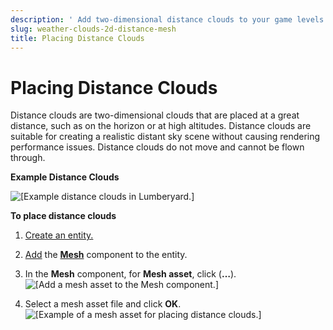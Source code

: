 ```yaml
---
description: ' Add two-dimensional distance clouds to your game levels in &ALYlong;. '
slug: weather-clouds-2d-distance-mesh
title: Placing Distance Clouds
---
```

# Placing Distance Clouds<a name="weather-clouds-2d-distance-mesh"></a>

Distance clouds are two\-dimensional clouds that are placed at a great distance, such as on the horizon or at high altitudes\. Distance clouds are suitable for creating a realistic distant sky scene without causing rendering performance issues\. Distance clouds do not move and cannot be flown through\.

**Example Distance Clouds**  

![\[Example distance clouds in Lumberyard.\]](/images/userguide/weather/weather-clouds-2d-distance-mesh-1.png)

**To place distance clouds**

1. [Create an entity\.](creating-entity.md)

1. [Add](/docs/userguide/components/working-adding.md) the [**Mesh**](/docs/userguide/components/static-mesh.md) component to the entity\.

1. In the **Mesh** component, for **Mesh asset**, click \(**…**\)\.  
![\[Add a mesh asset to the Mesh component.\]](/images/userguide/weather/weather-clouds-2d-distance-mesh-2.png)

1. Select a mesh asset file and click **OK**\.  
![\[Example of a mesh asset for placing distance clouds.\]](/images/userguide/weather/weather-clouds-2d-distance-mesh-3.png)